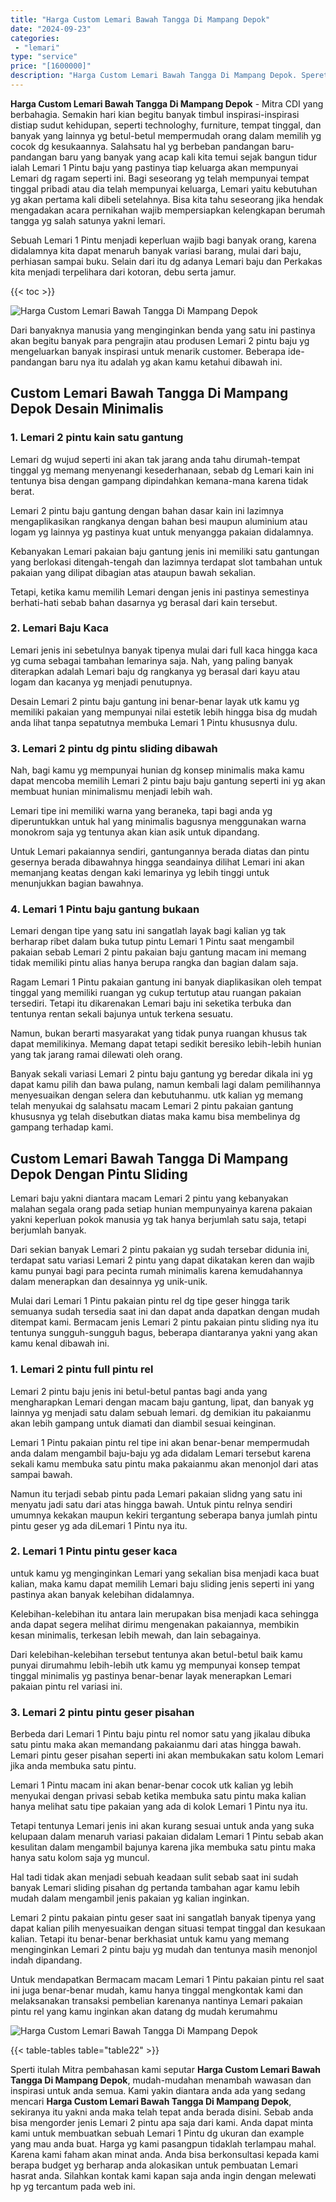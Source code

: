 ```yaml
---
title: "Harga Custom Lemari Bawah Tangga Di Mampang Depok"
date: "2024-09-23"
categories:
 - "lemari"
type: "service"
price: "[1600000]"
description: "Harga Custom Lemari Bawah Tangga Di Mampang Depok. Spereti itulah Mitra pembahasan kami seputar **Harga Custom Lemari Bawah Tangga Di Mampang Depok**, mudah-..."
---
```


**Harga Custom Lemari Bawah Tangga Di Mampang Depok** - Mitra CDI yang berbahagia. Semakin hari kian begitu banyak timbul inspirasi-inspirasi distiap sudut kehidupan, seperti technologhy, furniture, tempat tinggal, dan banyak yang lainnya yg betul-betul mempermudah orang dalam memilih yg cocok dg kesukaannya. Salahsatu hal yg berbeban pandangan baru-pandangan baru yang banyak yang acap kali kita temui sejak bangun tidur ialah Lemari 1 Pintu baju yang pastinya tiap keluarga akan mempunyai Lemari dg ragam seperti ini. Bagi seseorang yg telah mempunyai tempat tinggal pribadi atau dia telah mempunyai keluarga, Lemari yaitu kebutuhan yg akan pertama kali dibeli setelahnya. Bisa kita tahu seseorang jika hendak mengadakan acara pernikahan wajib mempersiapkan kelengkapan berumah tangga yg salah satunya yakni lemari.

Sebuah Lemari 1 Pintu menjadi keperluan wajib bagi banyak orang, karena didalamnya kita dapat menaruh banyak variasi barang, mulai dari baju, perhiasan sampai buku. Selain dari itu dg adanya Lemari baju dan Perkakas kita menjadi terpelihara dari kotoran, debu serta jamur.

{{< toc >}}

![Harga Custom Lemari Bawah Tangga Di Mampang Depok](/images/mebel/lemari-umum-018.jpg)

Dari banyaknya manusia yang menginginkan benda yang satu ini pastinya akan begitu banyak para pengrajin atau produsen Lemari 2 pintu baju yg mengeluarkan banyak inspirasi untuk menarik customer. Beberapa ide-pandangan baru nya itu adalah yg akan kamu ketahui dibawah ini.

## Custom Lemari Bawah Tangga Di Mampang Depok Desain Minimalis

### 1\. Lemari 2 pintu kain satu gantung

Lemari dg wujud seperti ini akan tak jarang anda tahu dirumah-tempat tinggal yg memang menyenangi kesederhanaan, sebab dg Lemari kain ini tentunya bisa dengan gampang dipindahkan kemana-mana karena tidak berat.

Lemari 2 pintu baju gantung dengan bahan dasar kain ini lazimnya mengaplikasikan rangkanya dengan bahan besi maupun aluminium atau logam yg lainnya yg pastinya kuat untuk menyangga pakaian didalamnya.

Kebanyakan Lemari pakaian baju gantung jenis ini memiliki satu gantungan yang berlokasi ditengah-tengah dan lazimnya terdapat slot tambahan untuk pakaian yang dilipat dibagian atas ataupun bawah sekalian.

Tetapi, ketika kamu memilih Lemari dengan jenis ini pastinya semestinya berhati-hati sebab bahan dasarnya yg berasal dari kain tersebut.

### 2\. Lemari Baju Kaca

Lemari jenis ini sebetulnya banyak tipenya mulai dari full kaca hingga kaca yg cuma sebagai tambahan lemarinya saja. Nah, yang paling banyak diterapkan adalah Lemari baju dg rangkanya yg berasal dari kayu atau logam dan kacanya yg menjadi penutupnya.

Desain Lemari 2 pintu baju gantung ini benar-benar layak utk kamu yg memiliki pakaian yang mempunyai nilai estetik lebih hingga bisa dg mudah anda lihat tanpa sepatutnya membuka Lemari 1 Pintu khususnya dulu.

### 3\. Lemari 2 pintu dg pintu sliding dibawah

Nah, bagi kamu yg mempunyai hunian dg konsep minimalis maka kamu dapat mencoba memilih Lemari 2 pintu baju baju gantung seperti ini yg akan membuat hunian minimalismu menjadi lebih wah.

Lemari tipe ini memiliki warna yang beraneka, tapi bagi anda yg diperuntukkan untuk hal yang minimalis bagusnya menggunakan warna monokrom saja yg tentunya akan kian asik untuk dipandang.

Untuk Lemari pakaiannya sendiri, gantungannya berada diatas dan pintu gesernya berada dibawahnya hingga seandainya dilihat Lemari ini akan memanjang keatas dengan kaki lemarinya yg lebih tinggi untuk menunjukkan bagian bawahnya.

### 4\. Lemari 1 Pintu baju gantung bukaan

Lemari dengan tipe yang satu ini sangatlah layak bagi kalian yg tak berharap ribet dalam buka tutup pintu Lemari 1 Pintu saat mengambil pakaian sebab Lemari 2 pintu pakaian baju gantung macam ini memang tidak memiliki pintu alias hanya berupa rangka dan bagian dalam saja.

Ragam Lemari 1 Pintu pakaian gantung ini banyak diaplikasikan oleh tempat tinggal yang memiliki ruangan yg cukup tertutup atau ruangan pakaian tersediri. Tetapi itu dikarenakan Lemari baju ini seketika terbuka dan tentunya rentan sekali bajunya untuk terkena sesuatu.

Namun, bukan berarti masyarakat yang tidak punya ruangan khusus tak dapat memilikinya. Memang dapat tetapi sedikit beresiko lebih-lebih hunian yang tak jarang ramai dilewati oleh orang.

Banyak sekali variasi Lemari 2 pintu baju gantung yg beredar dikala ini yg dapat kamu pilih dan bawa pulang, namun kembali lagi dalam pemilihannya menyesuaikan dengan selera dan kebutuhanmu. utk kalian yg memang telah menyukai dg salahsatu macam Lemari 2 pintu pakaian gantung khususnya yg telah disebutkan diatas maka kamu bisa membelinya dg gampang terhadap kami.

## Custom Lemari Bawah Tangga Di Mampang Depok Dengan Pintu Sliding

Lemari baju yakni diantara macam Lemari 2 pintu yang kebanyakan malahan segala orang pada setiap hunian mempunyainya karena pakaian yakni keperluan pokok manusia yg tak hanya berjumlah satu saja, tetapi berjumlah banyak.

Dari sekian banyak Lemari 2 pintu pakaian yg sudah tersebar didunia ini, terdapat satu variasi Lemari 2 pintu yang dapat dikatakan keren dan wajib kamu punyai bagi para pecinta rumah minimalis karena kemudahannya dalam menerapkan dan desainnya yg unik-unik.

Mulai dari Lemari 1 Pintu pakaian pintu rel dg tipe geser hingga tarik semuanya sudah tersedia saat ini dan dapat anda dapatkan dengan mudah ditempat kami. Bermacam jenis Lemari 2 pintu pakaian pintu sliding nya itu tentunya sungguh-sungguh bagus, beberapa diantaranya yakni yang akan kamu kenal dibawah ini.

### 1\. Lemari 2 pintu full pintu rel

Lemari 2 pintu baju jenis ini betul-betul pantas bagi anda yang mengharapkan Lemari dengan macam baju gantung, lipat, dan banyak yg lainnya yg menjadi satu dalam sebuah lemari. dg demikian itu pakaianmu akan lebih gampang untuk diamati dan diambil sesuai keinginan.

Lemari 1 Pintu pakaian pintu rel tipe ini akan benar-benar mempermudah anda dalam mengambil baju-baju yg ada didalam Lemari tersebut karena sekali kamu membuka satu pintu maka pakaianmu akan menonjol dari atas sampai bawah.

Namun itu terjadi sebab pintu pada Lemari pakaian slidng yang satu ini menyatu jadi satu dari atas hingga bawah. Untuk pintu relnya sendiri umumnya kekakan maupun kekiri tergantung seberapa banya jumlah pintu pintu geser yg ada diLemari 1 Pintu nya itu.

### 2\. Lemari 1 Pintu pintu geser kaca

untuk kamu yg menginginkan Lemari yang sekalian bisa menjadi kaca buat kalian, maka kamu dapat memilih Lemari baju sliding jenis seperti ini yang pastinya akan banyak kelebihan didalamnya.

Kelebihan-kelebihan itu antara lain merupakan bisa menjadi kaca sehingga anda dapat segera melihat dirimu mengenakan pakaiannya, membikin kesan minimalis, terkesan lebih mewah, dan lain sebagainya.

Dari kelebihan-kelebihan tersebut tentunya akan betul-betul baik kamu punyai dirumahmu lebih-lebih utk kamu yg mempunyai konsep tempat tinggal minimalis yg pastinya benar-benar layak menerapkan Lemari pakaian pintu rel variasi ini.

### 3\. Lemari 2 pintu pintu geser pisahan

Berbeda dari Lemari 1 Pintu baju pintu rel nomor satu yang jikalau dibuka satu pintu maka akan memandang pakaianmu dari atas hingga bawah. Lemari pintu geser pisahan seperti ini akan membukakan satu kolom Lemari jika anda membuka satu pintu.

Lemari 1 Pintu macam ini akan benar-benar cocok utk kalian yg lebih menyukai dengan privasi sebab ketika membuka satu pintu maka kalian hanya melihat satu tipe pakaian yang ada di kolok Lemari 1 Pintu nya itu.

Tetapi tentunya Lemari jenis ini akan kurang sesuai untuk anda yang suka kelupaan dalam menaruh variasi pakaian didalam Lemari 1 Pintu sebab akan kesulitan dalam mengambil bajunya karena jika membuka satu pintu maka hanya satu kolom saja yg muncul.

Hal tadi tidak akan menjadi sebuah keadaan sulit sebab saat ini sudah banyak Lemari sliding pisahan dg pertanda tambahan agar kamu lebih mudah dalam mengambil jenis pakaian yg kalian inginkan.

Lemari 2 pintu pakaian pintu geser saat ini sangatlah banyak tipenya yang dapat kalian pilih menyesuaikan dengan situasi tempat tinggal dan kesukaan kalian. Tetapi itu benar-benar berkhasiat untuk kamu yang memang menginginkan Lemari 2 pintu baju yg mudah dan tentunya masih menonjol indah dipandang.

Untuk mendapatkan Bermacam macam Lemari 1 Pintu pakaian pintu rel saat ini juga benar-benar mudah, kamu hanya tinggal mengkontak kami dan melaksanakan transaksi pembelian karenanya nantinya Lemari pakaian pintu rel yang kamu inginkan akan datang dg mudah kerumahmu

![Harga Custom Lemari Bawah Tangga Di Mampang Depok](/images/mebel/lemari-buku-001.jpg)

{{< table-tables table="table22" >}}

Sperti itulah Mitra pembahasan kami seputar **Harga Custom Lemari Bawah Tangga Di Mampang Depok**, mudah-mudahan menambah wawasan dan inspirasi untuk anda semua. Kami yakin diantara anda ada yang sedang mencari **Harga Custom Lemari Bawah Tangga Di Mampang Depok**, sekiranya itu yakni anda maka telah tepat anda berada disini. Sebab anda bisa mengorder jenis Lemari 2 pintu apa saja dari kami. Anda dapat minta kami untuk membuatkan sebuah Lemari 1 Pintu dg ukuran dan example yang mau anda buat. Harga yg kami pasangpun tidaklah terlampau mahal. Karena kami faham akan minat anda. Anda bisa berkonsultasi kepada kami berapa budget yg berharap anda alokasikan untuk pembuatan Lemari hasrat anda. Silahkan kontak kami kapan saja anda ingin dengan melewati hp yg tercantum pada web ini.
